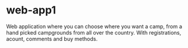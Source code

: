 # web-app1
Web application where you can choose where you want a camp, from a hand picked campgrounds from all over the country. With registrations, acount, comments and buy methods.
